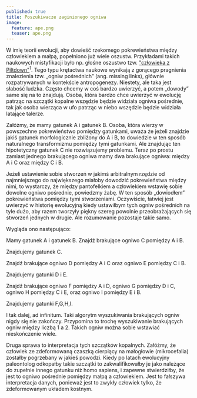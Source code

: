 ```yaml
---
published: true
title: Poszukiwacze zaginionego ogniwa
image:
  feature: ape.png
  teaser: ape.png
---
```



W imię teorii ewolucji, aby dowieść rzekomego pokrewieństwa między człowiekiem a małpą, popełniono już wiele oszustw. Przykładami takich naukowych mistyfikacji było np. głośne oszustwo tzw. ["człowieka z Piltdown"](https://pl.wikipedia.org/wiki/Cz%C5%82owiek_z_Piltdown)<sup>1</sup>. Tego typu krętactwa naukowe wynikają z gorącego pragnienia znalezienia tzw. „ogniw pośrednich” (ang. missing links), głównie rozpatrywanych w kontekście antropogenezy. Niestety, ale taka jest słabość ludzka. Często chcemy w coś bardzo uwierzyć, a potem „dowody” same się na to znajdują. Osoba, która bardzo chce uwierzyć w ewolucję patrząc na szczątki kopalne wszędzie będzie widziała ogniwa pośrednie, tak jak osoba wierząca w ufo patrząc w niebo wszędzie będzie widziała latające talerze.

Załóżmy, że mamy gatunek A i gatunek B. Osoba, która wierzy w powszechne pokrewieństwo pomiędzy gatunkami, uważa że jeżeli znajdzie jakiś gatunek morfologicznie zbliżony do A i B, to dowiedzie w ten sposób naturalnego transformizmu pomiędzy tymi gatunkami. Ale znajdując ten hipotetyczny gatunek C nie rozwiązujemy problemu. Teraz po prostu zamiast jednego brakującego ogniwa mamy dwa brakujące ogniwa: między A i C oraz między C i B.

Jeżeli ustawienie sobie stworzeń w jakimś arbitralnym rzędzie od najmniejszego do największego miałoby dowodzić pokrewieństwa między nimi, to wystarczy, że między pantofelkiem a człowiekiem wstawię sobie dowolne ogniwo pośrednie, powiedzmy żabę. W ten sposób „dowiodłem” pokrewieństwa pomiędzy tymi stworzeniami. Oczywiście, łatwiej jest uwierzyć w historię ewolucyjną kiedy ustawiłbym tych ogniw pośrednich na tyle dużo, aby razem tworzyły piękny szereg powolnie przeobrażających się stworzeń jednych w drugie. Ale rozumowanie pozostaje takie samo.

Wygląda ono następująco:

Mamy gatunek A i gatunek B. Znajdź brakujące ogniwo C pomiędzy A i B.

Znajdujemy gatunek C.

Znajdź brakujące ogniwo D pomiędzy A i C oraz ogniwo E pomiędzy C i B.

Znajdujemy gatunki D i E.

Znajdź brakujące ogniwo F pomiędzy A i D, ogniwo G pomiędzy D i C, ogniwo H pomiędzy C i E, oraz ogniwo I pomiędzy E i B.

Znajdujemy gatunki F,G,H,I.

I tak dalej, ad infinitum. Taki algorytm wyszukiwania brakujących ogniw nigdy się nie zakończy. Przypomina to trochę wyszukiwanie brakujących ogniw między liczbą 1 a 2. Takich ogniw można sobie wstawiać nieskończenie wiele.

Druga sprawa to interpretacja tych szczątków kopalnych. Załóżmy, że człowiek ze zdeformowaną czaszką cierpiący na  małogłowie (mikrocefalia) zostałby pogrzebany w jakieś powodzi. Kiedy po latach ewolucyjny paleontolog odkopałby takie szczątki to zakwalifikowałby je jako należące do zupełnie innego gatunku niż homo sapiens, i zapewne stwierdziłby, że jest to ogniwo pośrednie pomiędzy małpą a człowiekiem. Jest to fałszywa interpretacja danych, ponieważ jest to zwykły człowiek tylko, że zdeformowanym układem kostnym.

